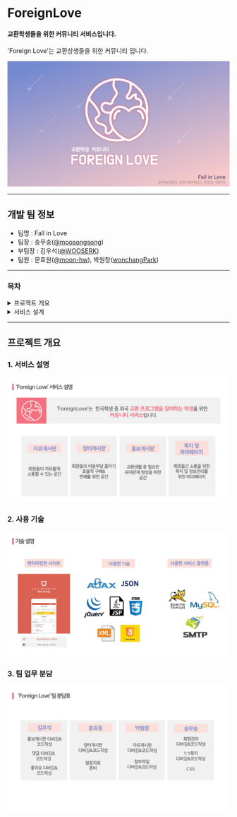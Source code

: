 # ForeignLove
#### 교환학생들을 위한 커뮤니티 서비스입니다.

'Foreign Love'는 교환상생들을 위한 커뮤니티 입니다.

<p align="center"><img src="imagesForReadme/ForeignLove피피티발표자료_page-0001.jpg"></p>

---

## 개발 팀 정보
- 팀명 : Fall in Love
- 팀장 : 송무송([@moosongsong](https://github.com/moosongsong))
- 부팀장 : 김우석([@WOOSERK](https://github.com/WOOSERK))
- 팀원 : 문효원([@moon-hw](https://github.com/moon-hw)), 박원창([wonchangPark](https://github.com/wonchangPark))

---

### 목차
<details markdown="1">
<summary>프로젝트 개요</summary>
[프로젝트 개요](#1)<br/>
    [1. 서비스 설명](#1.1)<br/>
    [2. 사용 기술](#1.2)<br/>
    [3. 팀 업무 분담](#1.3)
</details>

<details markdown="2">
<summary>서비스 설계</summary>
[서비스 설계](#2)<br/>
    [1. 회원관리](#2.1)<br/>
    [2. 1:1 쪽지](#2.2)<br/>
    [3. 자유게시판](#2.3)<br/>
    [4. 장터게시판](#2.4)<br/>
    [5. 홍보게시판](#2.5)<br/>
    [6. 댓글&좋아요](#2.6)<br/>
</details>

---

<span id="1"></span>
## 프로젝트 개요

<span id="1.1"></span>
### 1. 서비스 설명
<p align="center"><img src="imagesForReadme/ForeignLove피피티발표자료_page-0005.jpg"></p>

<span id="1.2"></span>
### 2. 사용 기술
<p align="center"><img src="imagesForReadme/ForeignLove피피티발표자료_page-0007.jpg"></p>

<span id="1.3"></span>
### 3. 팀 업무 분담
<p align="center"><img src="imagesForReadme/ForeignLove피피티발표자료_page-0006.jpg"></p>














[comment]: <> (# Servlet_Final_Project_ForeignLove)

[comment]: <> (JSP, java, html, css, json, xml, sql 사용한 최종 프로젝트)
